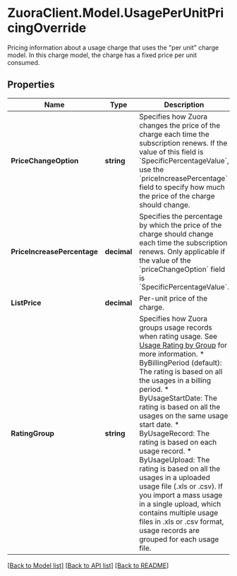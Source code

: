 # ZuoraClient.Model.UsagePerUnitPricingOverride
Pricing information about a usage charge that uses the \"per unit\" charge model. In this charge model, the charge has a fixed price per unit consumed. 

## Properties

Name | Type | Description | Notes
------------ | ------------- | ------------- | -------------
**PriceChangeOption** | **string** | Specifies how Zuora changes the price of the charge each time the subscription renews.  If the value of this field is &#x60;SpecificPercentageValue&#x60;, use the &#x60;priceIncreasePercentage&#x60; field to specify how much the price of the charge should change.  | [optional] 
**PriceIncreasePercentage** | **decimal** | Specifies the percentage by which the price of the charge should change each time the subscription renews. Only applicable if the value of the &#x60;priceChangeOption&#x60; field is &#x60;SpecificPercentageValue&#x60;.  | [optional] 
**ListPrice** | **decimal** | Per-unit price of the charge.  | [optional] 
**RatingGroup** | **string** | Specifies how Zuora groups usage records when rating usage. See [Usage Rating by Group](https://knowledgecenter.zuora.com/Billing/Billing_and_Payments/J_Billing_Operations/Usage/Usage_Rating_by_Group) for more information.   * ByBillingPeriod (default): The rating is based on all the usages in a billing period.   * ByUsageStartDate: The rating is based on all the usages on the same usage start date.    * ByUsageRecord: The rating is based on each usage record.   * ByUsageUpload: The rating is based on all the usages in a uploaded usage file (.xls or .csv). If you import a mass usage in a single upload, which contains multiple usage files in .xls or .csv format, usage records are grouped for each usage file.  | [optional] 

[[Back to Model list]](../README.md#documentation-for-models) [[Back to API list]](../README.md#documentation-for-api-endpoints) [[Back to README]](../README.md)


